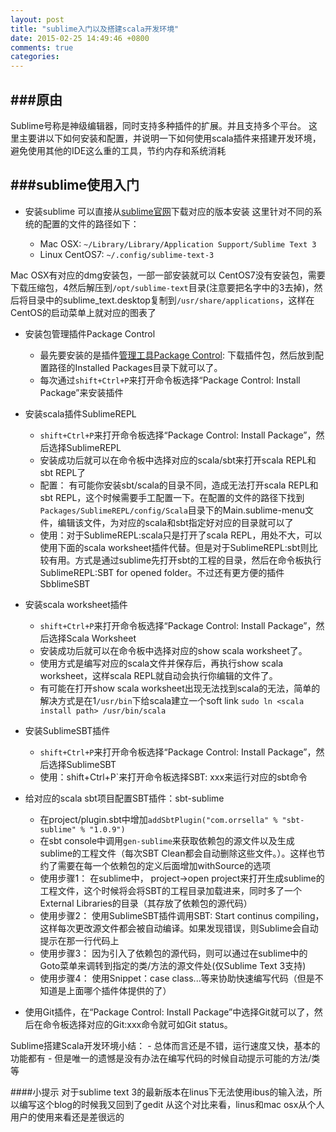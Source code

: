```yaml
---
layout: post
title: "sublime入门以及搭建scala开发环境"
date: 2015-02-25 14:49:46 +0800
comments: true
categories: 
---
```


###原由
---
Sublime号称是神级编辑器，同时支持多种插件的扩展。并且支持多个平台。
这里主要讲以下如何安装和配置，并说明一下如何使用scala插件来搭建开发环境，
避免使用其他的IDE这么重的工具，节约内存和系统消耗


###sublime使用入门
---

- 安装sublime
可以直接从[sublime官网](http://www.sublimetext.com/)下载对应的版本安装
这里针对不同的系统的配置的文件的路径如下：

   - Mac OSX: `~/Library/Library/Application Support/Sublime Text 3`
   - Linux CentOS7: `~/.config/sublime-text-3`

Mac OSX有对应的dmg安装包，一部一部安装就可以
CentOS7没有安装包，需要下载压缩包，4然后解压到`/opt/sublime-text`目录(注意要把名字中的3去掉)，然后将目录中的sublime_text.desktop复制到`/usr/share/applications`，这样在CentOS的启动菜单上就对应的图表了

- 安装包管理插件Package Control

    - 最先要安装的是插件[管理工具Package Control](https://packagecontrol.io/installation): 下载插件包，然后放到配置路径的Installed Packages目录下就可以了。
    - 每次通过`shift+Ctrl+P`来打开命令板选择“Package Control: Install Package”来安装插件

- 安装scala插件SublimeREPL

    - `shift+Ctrl+P`来打开命令板选择“Package Control: Install Package”，然后选择SublimeREPL
    - 安装成功后就可以在命令板中选择对应的scala/sbt来打开scala REPL和sbt REPL了
    - 配置： 有可能你安装sbt/scala的目录不同，造成无法打开scala REPL和sbt REPL，这个时候需要手工配置一下。在配置的文件的路径下找到`Packages/SublimeREPL/config/Scala`目录下的Main.sublime-menu文件，编辑该文件，为对应的scala和sbt指定好对应的目录就可以了
    - 使用：对于SublimeREPL:scala只是打开了scala REPL，用处不大，可以使用下面的scala worksheet插件代替。但是对于SublimeREPL:sbt则比较有用。方式是通过sublime先打开sbt的工程的目录，然后在命令板执行SublimeREPL:SBT for opened folder。不过还有更方便的插件SbblimeSBT

- 安装scala worksheet插件

    - `shift+Ctrl+P`来打开命令板选择“Package Control: Install Package”，然后选择Scala Worksheet
    - 安装成功后就可以在命令板中选择对应的show scala worksheet了。
    - 使用方式是编写对应的scala文件并保存后，再执行show scala worksheet，这样scala REPL就自动会执行你编辑的文件了。
    - 有可能在打开show scala worksheet出现无法找到scala的无法，简单的解决方式是在1`/usr/bin`下给scala建立一个soft link `sudo ln <scala install path> /usr/bin/scala`

- 安装SublimeSBT插件

    - `shift+Ctrl+P`来打开命令板选择“Package Control: Install Package”，然后选择SublimeSBT
    - 使用：shift+Ctrl+P`来打开命令板选择SBT: xxx来运行对应的sbt命令

- 给对应的scala sbt项目配置SBT插件：sbt-sublime 

    - 在project/plugin.sbt中增加`addSbtPlugin("com.orrsella" % "sbt-sublime" % "1.0.9")`
    - 在sbt console中调用`gen-sublime`来获取依赖包的源文件以及生成sublime的工程文件（每次SBT Clean都会自动删除这些文件。）。这样也节约了需要在每一个依赖包的定义后面增加withSource的选项
    - 使用步骤1： 在sublime中， project->open project来打开生成sublime的工程文件，这个时候将会将SBT的工程目录加载进来，同时多了一个External Libraries的目录（其存放了依赖包的源代码）
    - 使用步骤2： 使用SublimeSBT插件调用SBT: Start continus compiling，这样每次更改源文件都会被自动编译。如果发现错误，则Sublime会自动提示在那一行代码上
    - 使用步骤3： 因为引入了依赖包的源代码，则可以通过在sublime中的Goto菜单来调转到指定的类/方法的源文件处(仅Sublime Text 3支持)
    - 使用步骤4： 使用Snippet：case class...等来协助快速编写代码（但是不知道是上面哪个插件体提供的了）

- 使用Git插件，在“Package Control: Install Package”中选择Git就可以了，然后在命令板选择对应的Git:xxx命令就可如Git status。

Sublime搭建Scala开发环境小结：
    - 总体而言还是不错，运行速度又快，基本的功能都有
    - 但是唯一的遗憾是没有办法在编写代码的时候自动提示可能的方法/类等

####小提示
对于sublime text 3的最新版本在linus下无法使用ibus的输入法，所以编写这个blog的时候我又回到了gedit
从这个对比来看，linus和mac osx从个人用户的使用来看还是差很远的

